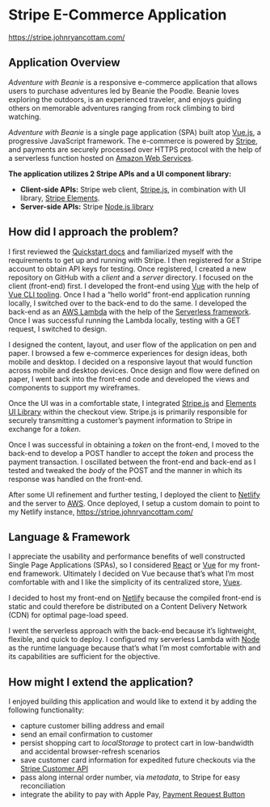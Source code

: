 # Stripe E-Commerce Application

https://stripe.johnryancottam.com/

## Application Overview

_Adventure with Beanie_ is a responsive e-commerce application that allows users to purchase adventures led by Beanie the Poodle. Beanie loves exploring the outdoors, is an experienced traveler, and enjoys guiding others on memorable adventures ranging from rock climbing to bird watching.

_Adventure with Beanie_ is a single page application (SPA) built atop [Vue.js](https://vuejs.org/), a progressive JavaScript framework. The e-commerce is powered by [Stripe](https://stripe.com/), and payments are securely processed over HTTPS protocol with the help of a serverless function hosted on [Amazon Web Services](https://aws.amazon.com/).

**The application utilizes 2 Stripe APIs and a UI component library:**

- **Client-side APIs:** Stripe web client, [Stripe.js](https://stripe.com/docs/web/setup), in combination with UI library, [Stripe Elements](https://stripe.com/payments/elements).
- **Server-side APIs:** Stripe [Node.js library](https://stripe.com/docs/libraries#node)

## How did I approach the problem?

I first reviewed the [Quickstart docs](https://stripe.com/docs/development) and familiarized myself with the requirements to get up and running with Stripe. I then registered for a Stripe account to obtain API keys for testing. Once registered, I created a new repository on GitHub with a _client_ and a _server_ directory. I focused on the client (front-end) first. I developed the front-end using [Vue](https://vuejs.org/) with the help of [Vue CLI tooling](https://cli.vuejs.org/). Once I had a “hello world” front-end application running locally, I switched over to the back-end to do the same. I developed the back-end as an [AWS Lambda](https://aws.amazon.com/lambda/) with the help of the [Serverless framework](https://serverless.com/). Once I was successful running the Lambda locally, testing with a GET request, I switched to design.

I designed the content, layout, and user flow of the application on pen and paper. I browsed a few e-commerce experiences for design ideas, both mobile and desktop. I decided on a responsive layout that would function across mobile and desktop devices. Once design and flow were defined on paper, I went back into the front-end code and developed the views and components to support my wireframes.

Once the UI was in a comfortable state, I integrated [Stripe.js](https://stripe.com/docs/web/setup) and [Elements UI Library](https://stripe.com/payments/elements) within the checkout view. Stripe.js is primarily responsible for securely transmitting a customer’s payment information to Stripe in exchange for a _token_.

Once I was successful in obtaining a _token_ on the front-end, I moved to the back-end to develop a POST handler to accept the _token_ and process the payment transaction. I oscillated between the front-end and back-end as I tested and tweaked the _body_ of the POST and the manner in which its response was handled on the front-end.

After some UI refinement and further testing, I deployed the client to [Netlify](https://www.netlify.com/) and the server to [AWS](https://aws.amazon.com/). Once deployed, I setup a custom domain to point to my Netlify instance, https://stripe.johnryancottam.com/

## Language & Framework

I appreciate the usability and performance benefits of well constructed Single Page Applications (SPAs), so I considered [React](https://reactjs.org/) or [Vue](https://vuejs.org/) for my front-end framework. Ultimately I decided on Vue because that’s what I’m most comfortable with and I like the simplicity of its centralized store, [Vuex](https://vuex.vuejs.org/).

I decided to host my front-end on [Netlify](https://www.netlify.com/) because the compiled front-end is static and could therefore be distributed on a Content Delivery Network (CDN) for optimal page-load speed.

I went the serverless approach with the back-end because it’s lightweight, flexible, and quick to deploy. I configured my serverless Lambda with [Node](https://nodejs.org/en/) as the runtime language because that’s what I’m most comfortable with and its capabilities are sufficient for the objective.

## How might I extend the application?

I enjoyed building this application and would like to extend it by adding the following functionality:

- capture customer billing address and email
- send an email confirmation to customer
- persist shopping cart to _localStorage_ to protect cart in low-bandwidth and accidental browser-refresh scenarios
- save customer card information for expedited future checkouts via the [Stripe Customer API](https://stripe.com/docs/saving-cards)
- pass along internal order number, via _metadata_, to Stripe for easy reconciliation
- integrate the ability to pay with Apple Pay, [Payment Request Button](https://stripe.com/docs/stripe-js/elements/payment-request-button#payment-request-button-element)
